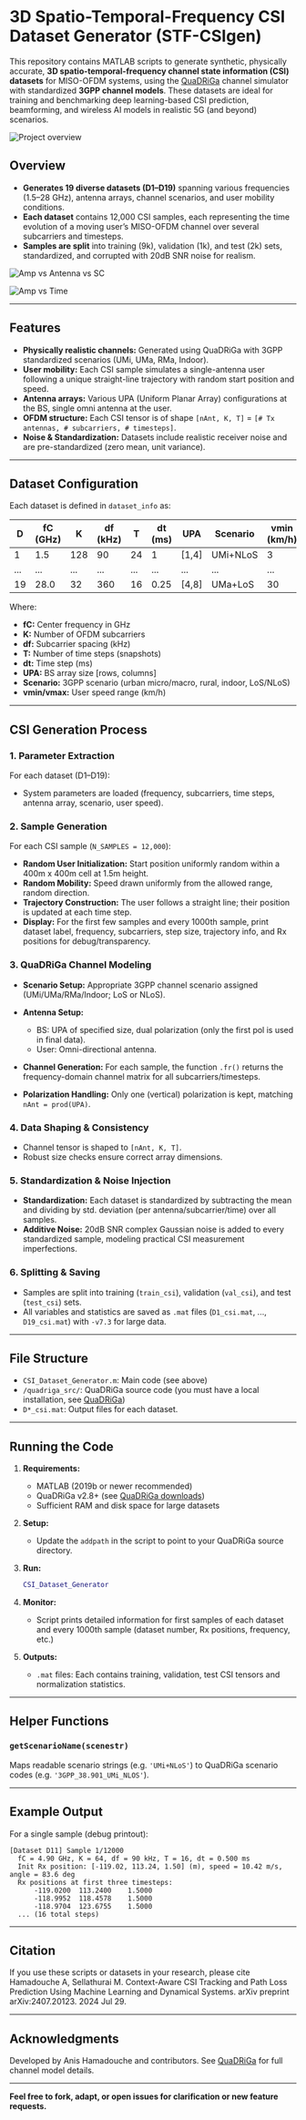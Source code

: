 # 3D Spatio-Temporal-Frequency CSI Dataset Generator (STF-CSIgen)

This repository contains MATLAB scripts to generate synthetic, physically accurate, **3D spatio-temporal-frequency channel state information (CSI) datasets** for MISO-OFDM systems, using the [QuaDRiGa](https://quadriga-channel-model.de/) channel simulator with standardized **3GPP channel models**. These datasets are ideal for training and benchmarking deep learning-based CSI prediction, beamforming, and wireless AI models in realistic 5G (and beyond) scenarios.

![Project overview](./docs/overview.png)

## Overview

* **Generates 19 diverse datasets (D1–D19)** spanning various frequencies (1.5–28 GHz), antenna arrays, channel scenarios, and user mobility conditions.
* **Each dataset** contains 12,000 CSI samples, each representing the time evolution of a moving user’s MISO-OFDM channel over several subcarriers and timesteps.
* **Samples are split** into training (9k), validation (1k), and test (2k) sets, standardized, and corrupted with 20dB SNR noise for realism.

![Amp vs Antenna vs SC](./docs/amp_vs_antenna_idx_vs_sub_idx.png)

![Amp vs Time](./docs/amp_vs_time.png)

---

## Features

* **Physically realistic channels:** Generated using QuaDRiGa with 3GPP standardized scenarios (UMi, UMa, RMa, Indoor).
* **User mobility:** Each CSI sample simulates a single-antenna user following a unique straight-line trajectory with random start position and speed.
* **Antenna arrays:** Various UPA (Uniform Planar Array) configurations at the BS, single omni antenna at the user.
* **OFDM structure:** Each CSI tensor is of shape `[nAnt, K, T]` = `[# Tx antennas, # subcarriers, # timesteps]`.
* **Noise & Standardization:** Datasets include realistic receiver noise and are pre-standardized (zero mean, unit variance).

---

## Dataset Configuration

Each dataset is defined in `dataset_info` as:

| D   | fC (GHz) | K   | df (kHz) | T   | dt (ms) | UPA    | Scenario | vmin (km/h) | vmax (km/h) |
| --- | -------- | --- | -------- | --- | ------- | ------ | -------- | ----------- | ----------- |
| 1   | 1.5      | 128 | 90       | 24  | 1       | \[1,4] | UMi+NLoS | 3           | 50          |
| ... | ...      | ... | ...      | ... | ...     | ...    | ...      | ...         | ...         |
| 19  | 28.0     | 32  | 360      | 16  | 0.25    | \[4,8] | UMa+LoS  | 30          | 100         |

Where:

* **fC:** Center frequency in GHz
* **K:** Number of OFDM subcarriers
* **df:** Subcarrier spacing (kHz)
* **T:** Number of time steps (snapshots)
* **dt:** Time step (ms)
* **UPA:** BS array size \[rows, columns]
* **Scenario:** 3GPP scenario (urban micro/macro, rural, indoor, LoS/NLoS)
* **vmin/vmax:** User speed range (km/h)

---

## CSI Generation Process

### 1. **Parameter Extraction**

For each dataset (D1–D19):

* System parameters are loaded (frequency, subcarriers, time steps, antenna array, scenario, user speed).

### 2. **Sample Generation**

For each CSI sample (`N_SAMPLES = 12,000`):

* **Random User Initialization:** Start position uniformly random within a 400m x 400m cell at 1.5m height.
* **Random Mobility:** Speed drawn uniformly from the allowed range, random direction.
* **Trajectory Construction:** The user follows a straight line; their position is updated at each time step.
* **Display:** For the first few samples and every 1000th sample, print dataset label, frequency, subcarriers, step size, trajectory info, and Rx positions for debug/transparency.

### 3. **QuaDRiGa Channel Modeling**

* **Scenario Setup:** Appropriate 3GPP channel scenario assigned (UMi/UMa/RMa/Indoor; LoS or NLoS).
* **Antenna Setup:**

  * BS: UPA of specified size, dual polarization (only the first pol is used in final data).
  * User: Omni-directional antenna.
* **Channel Generation:** For each sample, the function `.fr()` returns the frequency-domain channel matrix for all subcarriers/timesteps.
* **Polarization Handling:** Only one (vertical) polarization is kept, matching `nAnt = prod(UPA)`.

### 4. **Data Shaping & Consistency**

* Channel tensor is shaped to `[nAnt, K, T]`.
* Robust size checks ensure correct array dimensions.

### 5. **Standardization & Noise Injection**

* **Standardization:** Each dataset is standardized by subtracting the mean and dividing by std. deviation (per antenna/subcarrier/time) over all samples.
* **Additive Noise:** 20dB SNR complex Gaussian noise is added to every standardized sample, modeling practical CSI measurement imperfections.

### 6. **Splitting & Saving**

* Samples are split into training (`train_csi`), validation (`val_csi`), and test (`test_csi`) sets.
* All variables and statistics are saved as `.mat` files (`D1_csi.mat`, ..., `D19_csi.mat`) with `-v7.3` for large data.

---

## File Structure

* `CSI_Dataset_Generator.m`: Main code (see above)
* `/quadriga_src/`: QuaDRiGa source code (you must have a local installation, see [QuaDRiGa](https://quadriga-channel-model.de/))
* `D*_csi.mat`: Output files for each dataset.

---

## Running the Code

1. **Requirements:**

   * MATLAB (2019b or newer recommended)
   * QuaDRiGa v2.8+ (see [QuaDRiGa downloads](https://quadriga-channel-model.de/))
   * Sufficient RAM and disk space for large datasets

2. **Setup:**

   * Update the `addpath` in the script to point to your QuaDRiGa source directory.

3. **Run:**

   ```matlab
   CSI_Dataset_Generator
   ```

4. **Monitor:**

   * Script prints detailed information for first samples of each dataset and every 1000th sample (dataset number, Rx positions, frequency, etc.)

5. **Outputs:**

   * `.mat` files: Each contains training, validation, test CSI tensors and normalization statistics.

---

## Helper Functions

### `getScenarioName(scenestr)`

Maps readable scenario strings (e.g. `'UMi+NLoS'`) to QuaDRiGa scenario codes (e.g. `'3GPP_38.901_UMi_NLOS'`).

---

## Example Output

For a single sample (debug printout):

```
[Dataset D11] Sample 1/12000
  fC = 4.90 GHz, K = 64, df = 90 kHz, T = 16, dt = 0.500 ms
  Init Rx position: [-119.02, 113.24, 1.50] (m), speed = 10.42 m/s, angle = 83.6 deg
  Rx positions at first three timesteps:
      -119.0200  113.2400    1.5000
      -118.9952  118.4578    1.5000
      -118.9704  123.6755    1.5000
  ... (16 total steps)
```

---

## Citation

If you use these scripts or datasets in your research, please cite Hamadouche A, Sellathurai M. Context-Aware CSI Tracking and Path Loss Prediction Using Machine Learning and Dynamical Systems. arXiv preprint arXiv:2407.20123. 2024 Jul 29.

---

## Acknowledgments

Developed by Anis Hamadouche and contributors.
See [QuaDRiGa](https://quadriga-channel-model.de/) for full channel model details.

---

**Feel free to fork, adapt, or open issues for clarification or new feature requests.**

